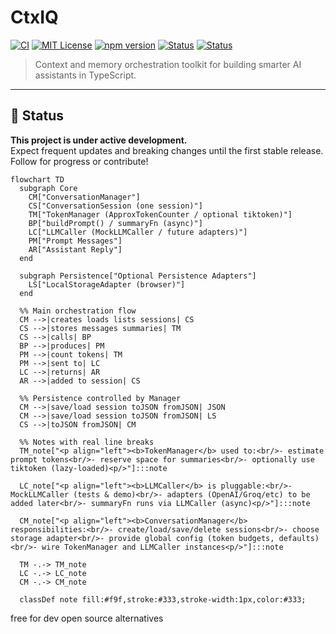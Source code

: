 # CtxIQ

[![CI](https://github.com/Programming-Sai/CtxIQ/actions/workflows/ci.yml/badge.svg)](https://github.com/Programming-Sai/CtxIQ/actions/workflows/ci.yml)
[![MIT License](https://img.shields.io/badge/license-MIT-blue.svg)](./LICENSE)
[![npm version](https://img.shields.io/npm/v/ctxiq.svg)](https://www.npmjs.com/package/ctxiq)
[![Status](https://img.shields.io/badge/development-active-brightgreen.svg)](#)
[![Status](https://img.shields.io/badge/status-WIP-orange.svg)](#)

> Context and memory orchestration toolkit for building smarter AI assistants in TypeScript.

---

## 🚧 Status

**This project is under active development.**  
Expect frequent updates and breaking changes until the first stable release.  
Follow for progress or contribute!

```mermaid
flowchart TD
  subgraph Core
    CM["ConversationManager"]
    CS["ConversationSession (one session)"]
    TM["TokenManager (ApproxTokenCounter / optional tiktoken)"]
    BP["buildPrompt() / summaryFn (async)"]
    LC["LLMCaller (MockLLMCaller / future adapters)"]
    PM["Prompt Messages"]
    AR["Assistant Reply"]
  end

  subgraph Persistence["Optional Persistence Adapters"]
    LS["LocalStorageAdapter (browser)"]
  end

  %% Main orchestration flow
  CM -->|creates loads lists sessions| CS
  CS -->|stores messages summaries| TM
  CS -->|calls| BP
  BP -->|produces| PM
  PM -->|count tokens| TM
  PM -->|sent to| LC
  LC -->|returns| AR
  AR -->|added to session| CS

  %% Persistence controlled by Manager
  CM -->|save/load session toJSON fromJSON| JSON
  CM -->|save/load session toJSON fromJSON| LS
  CS -->|toJSON fromJSON| CM

  %% Notes with real line breaks
  TM_note["<p align="left"><b>TokenManager</b> used to:<br/>- estimate prompt tokens<br/>- reserve space for summaries<br/>- optionally use tiktoken (lazy-loaded)<p/>"]:::note

  LC_note["<p align="left"><b>LLMCaller</b> is pluggable:<br/>- MockLLMCaller (tests & demo)<br/>- adapters (OpenAI/Groq/etc) to be added later<br/>- summaryFn runs via LLMCaller (async)<p/>"]:::note

  CM_note["<p align="left"><b>ConversationManager</b> responsibilities:<br/>- create/load/save/delete sessions<br/>- choose storage adapter<br/>- provide global config (token budgets, defaults)<br/>- wire TokenManager and LLMCaller instances<p/>"]:::note

  TM -.-> TM_note
  LC -.-> LC_note
  CM -.-> CM_note

  classDef note fill:#f9f,stroke:#333,stroke-width:1px,color:#333;

```

free for dev
open source alternatives
